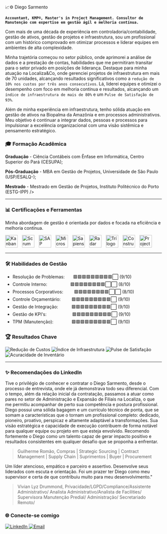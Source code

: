 📈⚙️ Diego Sarmento

**`Accountant, KMP®, Master's in Project Management. Consultor de Manutenção com expertise em gestão ágil e melhoria contínua.`**

Com mais de uma década de experiência em controladoria/contabilidade, gestão de ativos, gestão de projetos e infraestrutura, sou um profissional com um histórico comprovado em otimizar processos e liderar equipes em ambientes de alta complexidade.

Minha trajetória começou no setor público, onde aprimorei a análise de dados e a prestação de contas, habilidades que me permitiram transitar para o setor privado em posições de liderança. Destaque para minha atuação na Localiza&Co, onde gerenciei projetos de infraestrutura em mais de 70 unidades, alcançando resultados significativos como a `redução de 10% nos custos por três anos consecutivos`. Lá, liderei equipes e otimizei o desempenho com foco em melhoria contínua e resultados, alcançando um `índice de infraestrutura de mais de 80%` e um `Pulse de Satisfação de 93%`.

Além de minha experiência em infraestrutura, tenho sólida atuação em gestão de ativos na Biopalma da Amazônia e em processos administrativos. Meu objetivo é continuar a integrar dados, pessoas e processos para impulsionar a excelência organizacional com uma visão sistêmica e pensamento estratégico. 

### 🎓 Formação Acadêmica

**Graduação** - Ciência Contábeis com Ênfase em Informática, Centro Superior do Pará (CESUPA);

**Pós-Graduação** - MBA em Gestão de Projetos, Universidade de São Paulo (USP/ESALQ-);

**Mestrado** - Mestrado em Gestão de Projetos, Instituto Politécnico do Porto (ESTG-IPP)
  />
</p>

---

### 📊 Certificações e Ferramentas

Minha abordagem de gestão é orientada por dados e focada na eficiência e melhoria contínua.

<p align="left">
  <img 
    alt="Kanban"
    title="Kanban Management Professional (KMP)"
    width="40px"
    style="padding-right: 10px;"
    src="https://agilizing.com/wp-content/uploads/2023/02/Certified-kanban-training.png"
  />
  <img 
    alt="Scrum"
    title="Scrum Fundamentals Certified (SFC)"
    width="40px"
    style="padding-right: 10px;"
    src="https://cdn-icons-png.flaticon.com/512/5108/5108574.png"
  />
  <img 
    alt="SAP"
    title="SAP"
    width="40px"
    style="padding-right: 10px;"
    src="https://cdn-icons-png.flaticon.com/512/882/882701.png"
  />
  <img 
    alt="Microsoft Office"
    title="Ferramentas Office"
    width="40px"
    style="padding-right: 10px;"
    src="https://images.icon-icons.com/1156/PNG/512/1486565573-microsoft-office_81557.png"
  />
  <img 
    alt="Sapiens"
    title="Sapiens"
    width="40px"
    style="padding-right: 10px;"
    src="https://avatars.githubusercontent.com/u/15125392?s=200&v=4"
  />
  <img 
    alt="Radar"
    title="Radar"
    width="40px"
    style="padding-right: 10px;"
    src="https://wk.com.br/wp-content/uploads/2025/01/logo-wk-radar-3.png"
  />
  <img 
    alt="Trílogo"
    title="Trílogo"
    width="40px"
    style="padding-right: 10px;"
    src="https://play-lh.googleusercontent.com/Kj3FyUpoKXLk0HmfqWpwpKaj8_lrfJB0oZr3ded2HFs23YtHbYF-KJEWphgMqxSB4OH2"
  />
  <img 
    alt="Construct"
    title="Construct"
    width="40px"
    style="padding-right: 10px;"
    src="https://media.licdn.com/dms/image/v2/C4E0BAQGrNHAKxOKOdA/company-logo_200_200/company-logo_200_200/0/1631318552832?e=2147483647&v=beta&t=BsUeU5R5YgNrEvoorXKQddjIxSOqR3mCdF1rVXVaDUE"
  />
  <img 
    alt="Project"
    title="Project"
    width="40px"
    style="padding-right: 10px;"
    src="https://upload.wikimedia.org/wikipedia/commons/thumb/9/98/Microsoft_Project_%282019%E2%80%93present%29.svg/800px-Microsoft_Project_%282019%E2%80%93present%29.svg.png"
  />
</p>

---

### 🛠️ Habilidades de Gestão

* Resolução de Problemas: &nbsp; &nbsp; &nbsp; 🟩🟩🟩🟩🟩🟩🟩🟩🟩⬜ (9/10)
* Controle Interno:  &nbsp; &nbsp; &nbsp; &nbsp; &nbsp; &nbsp; &nbsp; &nbsp; &nbsp; 🟩🟩🟩🟩🟩🟩🟩🟩⬜⬜ (8/10)
* Processos Corporativos: &nbsp; &nbsp; &nbsp; &nbsp; 🟩🟩🟩🟩🟩🟩🟩🟩⬜⬜ (8/10)
* Controle Orçamentário: &nbsp; &nbsp; &nbsp; &nbsp; 🟩🟩🟩🟩🟩🟩🟩🟩🟩⬜ (9/10)
* Gestão de Integração: &nbsp; &nbsp; &nbsp; &nbsp; &nbsp; 🟩🟩🟩🟩🟩🟩🟩🟩🟩⬜ (9/10)
* Gestão de KPI's: &nbsp; &nbsp; &nbsp; &nbsp; &nbsp; &nbsp; &nbsp; &nbsp; &nbsp; &nbsp; 🟩🟩🟩🟩🟩🟩🟩🟩🟩⬜ (9/10)
* TPM (Manutenção): &nbsp; &nbsp; &nbsp; &nbsp; &nbsp; &nbsp; &nbsp; 🟩🟩🟩🟩🟩🟩🟩🟩🟩⬜ (9/10)

### 🏆 Resultados Chave

<p align="left">
  <img src="https://img.shields.io/badge/Redução%20de%20Custos-10%25%20(3%20anos)-4169E1?style=for-the-badge&logo=moneygram&logoColor=white" alt="Redução de Custos">
  <img src="https://img.shields.io/badge/Índice%20de%20Infraestrutura-80%25%2B-2E8B57?style=for-the-badge&logo=servicenow&logoColor=white" alt="Índice de Infraestrutura">
  <img src="https://img.shields.io/badge/Pulse%20de%20Satisfação-93%25-FFC0CB?style=for-the-badge&logo=googleforms&logoColor=white" alt="Pulse de Satisfação">
  <img src="https://img.shields.io/badge/Acuracidade%20de%20Inventário-95%25%2B-B0C4DE?style=for-the-badge&logo=google&logoColor=white" alt="Acuracidade de Inventário">
</p>

---

### ✨ Recomendações do LinkedIn

Tive o privilégio de conhecer e contratar o Diego Sarmento, desde o processo de entrevista, onde ele já demonstrava todo seu diferencial. Com o tempo, além da relação inicial da contratação, passamos a atuar como pares no setor de Administração e Expansão de Filiais na Localiza, o que me permitiu acompanhar de perto sua competência e postura profissional.
Diego possui uma sólida bagagem e um currículo técnico de ponta, que se somam a características que o tornam um profissional completo: dedicado, pioneiro, proativo, perspicaz e altamente adaptável a transformações. Sua visão estratégica e capacidade de execução contribuem de forma notável para qualquer equipe ou projeto em que esteja envolvido.
Recomendo fortemente o Diego como um talento capaz de gerar impacto positivo e resultados consistentes em qualquer desafio que se proponha a enfrentar.
>
> Guilherme Romão, Compras | Strategic Sourcing | Contract Management | Supply Chain | Suprimentos | Buyer | Procurement

Um líder atencioso, empático e parceiro e assertivo. Desenvolve seus liderados com escuta e orientação. Foi um prazer ter Diego como meu supervisor e certa de que contribuiu muito para meu desenvolvimento."

> Vivian Lyz Drummond, Privacidade/LGPD/Compliance/Assistente Administrativo/ Analista Administrativo/Analista de Facilities/ Supervisora Manutenção Predial/ Administração/ Secretariado Remoto/

### 🌐 Conecte-se comigo

<p align="left">
  <a href="https://www.linkedin.com/in/diegocsarmento">
    <img 
        alt="LinkedIn"
        title="Meu perfil no LinkedIn"
        src="https://img.shields.io/badge/linkedin-%230077B5.svg?style=for-the-badge&logo=linkedin&logoColor=white"
    />
  </a>
  <a href="mailto:diegocsarmento@gmail.com">
    <img 
        alt="Email"
        title="Meu Email"
        src="https://img.shields.io/badge/Gmail-D14836?style=for-the-badge&logo=gmail&logoColor=white"
    />
  </a>
</p>

